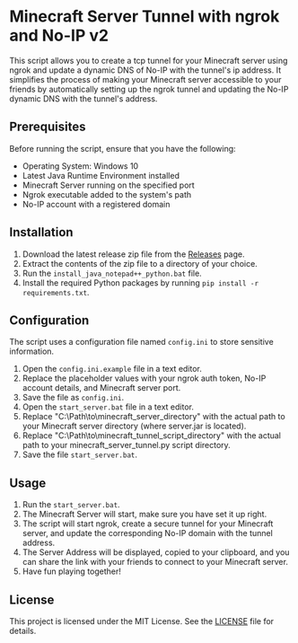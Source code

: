 # Minecraft Server Tunnel with ngrok and No-IP v2

This script allows you to create a tcp tunnel for your Minecraft server using ngrok and update a dynamic DNS of No-IP with the tunnel's ip address.
It simplifies the process of making your Minecraft server accessible to your friends by automatically setting up the ngrok tunnel and updating the No-IP dynamic DNS with the tunnel's address.

## Prerequisites

Before running the script, ensure that you have the following:

- Operating System: Windows 10
- Latest Java Runtime Environment installed
- Minecraft Server running on the specified port
- Ngrok executable added to the system's path
- No-IP account with a registered domain

## Installation

1. Download the latest release zip file from the [Releases](https://github.com/Rosty64/Minecraft-Server-Tunnel/releases) page.
2. Extract the contents of the zip file to a directory of your choice.
3. Run the `install_java_notepad++_python.bat` file.
4. Install the required Python packages by running `pip install -r requirements.txt`.

## Configuration

The script uses a configuration file named `config.ini` to store sensitive information.

1. Open the `config.ini.example` file in a text editor.
2. Replace the placeholder values with your ngrok auth token, No-IP account details, and Minecraft server port.
5. Save the file as `config.ini`.
6. Open the `start_server.bat` file in a text editor.
7. Replace "C:\Path\to\minecraft_server_directory" with the actual path to your Minecraft server directory (where server.jar is located).
8. Replace "C:\Path\to\minecraft_tunnel_script_directory" with the actual path to your minecraft_server_tunnel.py script directory.
9. Save the file `start_server.bat`.

## Usage

1. Run the `start_server.bat`.
2. The Minecraft Server will start, make sure you have set it up right.
3. The script will start ngrok, create a secure tunnel for your Minecraft server, and update the corresponding No-IP domain with the tunnel address.
4. The Server Address will be displayed, copied to your clipboard, and you can share the link with your friends to connect to your Minecraft server.
5. Have fun playing together!

## License

This project is licensed under the MIT License. See the [LICENSE](LICENSE) file for details.
